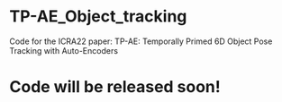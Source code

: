 # TP-AE_Object_tracking
Code for the ICRA22 paper: TP-AE: Temporally Primed 6D Object Pose Tracking with Auto-Encoders

# Code will be released soon!
